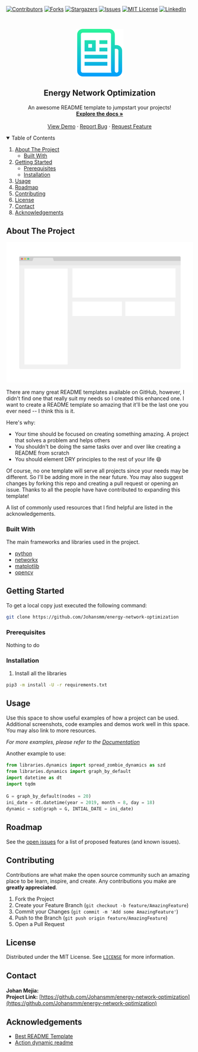 <!--
*** Template auto-generated
-->

<!-- PROJECT SHIELDS -->
<!-- START readme-templates/header.md -->
[![Contributors][contributors-shield]][contributors-url]
[![Forks][forks-shield]][forks-url]
[![Stargazers][stars-shield]][stars-url]
[![Issues][issues-shield]][issues-url]
[![MIT License][license-shield]][license-url]
[![LinkedIn][linkedin-shield]][linkedin-url]
<!-- END readme-templates/header.md -->

<!-- PROJECT LOGO -->
<br />
<p align="center">
  <a href="https://github.com/Johansmm/energy-network-optimization">
    <img src="/images/logo.png" alt="Logo">
  </a>

  <h2 align="center"><b> Energy Network Optimization </h2></b>

  <p align="center">
    An awesome README template to jumpstart your projects!
    <br />
    <a href="https://github.com/Johansmm/energy-network-optimization"><strong>Explore the docs »</strong></a>
    <br />
    <br />
    <a href="https://github.com/Johansmm/energy-network-optimization">View Demo</a>
    ·
    <a href="https://github.com/Johansmm/energy-network-optimization/issues">Report Bug</a>
    ·
    <a href="https://github.com/Johansmm/energy-network-optimization/issues">Request Feature</a>
  </p>
</p>

<!-- START readme-templates/2-table_contents.md -->
<details open="open">
  <summary>Table of Contents</summary>
  <ol>
    <li>
      <a href="#about-the-project">About The Project</a>
      <ul>
        <li><a href="#built-with">Built With</a></li>
      </ul>
    </li>
    <li>
      <a href="#getting-started">Getting Started</a>
      <ul>
        <li><a href="#prerequisites">Prerequisites</a></li>
        <li><a href="#installation">Installation</a></li>
      </ul>
    </li>
    <li><a href="#usage">Usage</a></li>
    <li><a href="#roadmap">Roadmap</a></li>
    <li><a href="#contributing">Contributing</a></li>
    <li><a href="#license">License</a></li>
    <li><a href="#contact">Contact</a></li>
    <li><a href="#acknowledgements">Acknowledgements</a></li>
  </ol>
</details>
<!-- END readme-templates/2-table_contents.md -->

<!-- ABOUT THE PROJECT -->
## About The Project  
<a href="https://github.com/Johansmm/energy-network-optimization"> <img src="/images/screenshot.png"></a>

There are many great README templates available on GitHub, however, I didn't find one that really suit my needs so I created this enhanced one. I want to create a README template so amazing that it'll be the last one you ever need -- I think this is it.

Here's why:
* Your time should be focused on creating something amazing. A project that solves a problem and helps others
* You shouldn't be doing the same tasks over and over like creating a README from scratch
* You should element DRY principles to the rest of your life :smile:

Of course, no one template will serve all projects since your needs may be different. So I'll be adding more in the near future. You may also suggest changes by forking this repo and creating a pull request or opening an issue. Thanks to all the people have have contributed to expanding this template!

A list of commonly used resources that I find helpful are listed in the acknowledgements.

### Built With  
The main frameworks and libraries used in the project.
* [python](https://rasa.com/)
* [networkx](https://networkx.org/)
* [matplotlib](https://matplotlib.org/)
* [opencv](https://opencv.org/)

<!-- GETTING STARTED -->
## Getting Started  
To get a local copy just executed the following command:

```sh
git clone https://github.com/Johansmm/energy-network-optimization
```

### Prerequisites  
Nothing to do

### Installation  
1. Install all the libraries

```sh
pip3 -m install -U -r requirements.txt
```

<!-- USAGE EXAMPLES -->
## Usage  
Use this space to show useful examples of how a project can be used. Additional screenshots, code examples and demos work well in this space. You may also link to more resources.

_For more examples, please refer to the [Documentation](https://example.com)_

Another example to use:
```python
from libraries.dynamics import spread_zombie_dynamics as szd
from libraries.dynamics import graph_by_default
import datetime as dt
import tqdm

G = graph_by_default(nodes = 20)
ini_date = dt.datetime(year = 2019, month = 8, day = 18)
dynamic = szd(graph = G, INTIAL_DATE = ini_date)
```


<!-- START readme-templates/6-roadmap.md -->
## Roadmap  
See the [open issues](https://github.com/Johansmm/energy-network-optimization/issues) for a list of proposed features (and known issues).<!-- END readme-templates/6-roadmap.md -->

<!-- START readme-templates/7-contribution.md -->
## Contributing  
Contributions are what make the open source community such an amazing place to be learn, inspire, and create. Any contributions you make are **greatly appreciated**.

1. Fork the Project
2. Create your Feature Branch (`git checkout -b feature/AmazingFeature`)
3. Commit your Changes (`git commit -m 'Add some AmazingFeature'`)
4. Push to the Branch (`git push origin feature/AmazingFeature`)
5. Open a Pull Request<!-- END readme-templates/7-contribution.md -->

<!-- START readme-templates/8-license.md -->
## License  
Distributed under the MIT License. See [`LICENSE`](https://github.com/Johansmm/energy-network-optimization/blob/main/LICENSE) for more information.<!-- END readme-templates/8-license.md -->

<!-- START readme-templates/9-contact.md -->
## Contact  
**Johan Mejia:**  <a href="https://www.linkedin.com/in/Johansmm/"> <img src="https://image.flaticon.com/icons/png/512/174/174857.png" width="16" height="16"></a> <a href="mailto:johan-steven.mejia-mogollon@imt-atlantique.net"> <img src="https://image.flaticon.com/icons/png/512/732/732200.png" width="16" height="16"></a> <a href="https://github.com/Johansmm"> <img src="https://image.flaticon.com/icons/png/512/733/733553.png" width="16" height="16"></a><br/>
**Project Link:**  [https://github.com/Johansmm/energy-network-optimization](https://github.com/Johansmm/energy-network-optimization)<!-- END readme-templates/9-contact.md -->

<!-- ACKNOWLEDGEMENTS -->
## Acknowledgements  
* [Best README Template](https://github.com/othneildrew/Best-README-Template)
* [Action dynamic readme](https://github.com/varunsridharan/action-dynamic-readme/)


<!-- MARKDOWNS AND LINKS -->
<!-- START readme-templates/links.md -->
<!-- https://www.markdownguide.org/basic-syntax/#reference-style-links -->
[contributors-shield]: https://img.shields.io/github/contributors/Johansmm/energy-network-optimization.svg?style=for-the-badge
[contributors-url]: https://github.com/Johansmm/energy-network-optimization/graphs/contributors
[forks-shield]: https://img.shields.io/github/forks/Johansmm/energy-network-optimization.svg?style=for-the-badge
[forks-url]: https://github.com/Johansmm/energy-network-optimization/network/members
[stars-shield]: https://img.shields.io/github/stars/Johansmm/energy-network-optimization.svg?style=for-the-badge
[stars-url]: https://github.com/Johansmm/energy-network-optimization/stargazers
[issues-shield]: https://img.shields.io/github/issues/Johansmm/energy-network-optimization.svg?style=for-the-badge
[issues-url]: https://github.com/Johansmm/energy-network-optimization/issues
[license-shield]: https://img.shields.io/github/license/Johansmm/energy-network-optimization.svg?style=for-the-badge
[license-url]: https://github.com/Johansmm/energy-network-optimization/blob/main/LICENSE
[linkedin-shield]: https://img.shields.io/badge/-LinkedIn-black.svg?style=for-the-badge&logo=linkedin&colorB=555
[linkedin-url]: https://www.linkedin.com/in/Johansmm
<!-- END readme-templates/links.md -->
